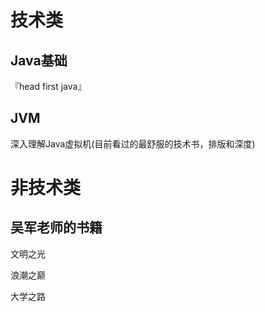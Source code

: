 # 技术类

## Java基础

『head first java』

## JVM

深入理解Java虚拟机(目前看过的最舒服的技术书，排版和深度)



# 非技术类

## 吴军老师的书籍

 文明之光

浪潮之巅

大学之路

